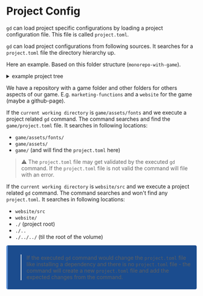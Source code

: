 # Project Config

`gd` can load project specific configurations by loading a project configuration file. 
This file is called `project.toml`.

`gd` can load project configurations from following sources. 
It searches for a `project.toml` file the directory hierarchy up.

Here an example. Based on this folder structure (`monorepo-with-game`).

<details><summary>example project tree</summary>
<p>

```
monorepo-with-game/
|-- .github
|   |-- ISSUE_TEMPLATES
|   `-- workflows
|-- game
|   |-- .gitignore
|   |-- .import
|   |-- addons
|   |-- assets
|   |   |-- fonts
|   |   |-- icons
|   |   |-- music
|   |   |-- sfx
|   |   |-- sprites
|   |   `-- videos
|   |-- default_env.tres
|   |-- icon.png
|   |-- icon.png.import
|   |-- project.godot
|   |-- project.toml
|   `-- scenes
|-- marketing-functions
|   |-- .gitignore
|   |-- package.json
|   `-- src
`-- website
    |-- .gitignore
    |-- README.md
    |-- components
    |-- package.json
    |-- public
    |-- src
    `-- styles
```

</p>
</details>

We have a repository with a game folder and other folders for others aspects of our game. 
E.g. `marketing-functions` and a `website` for the game (maybe a github-page).

If the `current working directory` is `game/assets/fonts` and we execute a project related
`gd` command. The command searches and find the `game/project.toml` file.
It searches in following locations:

- `game/assets/fonts/`
- `game/assets/`
- `game/` (and will find the `project.toml` here)

> :warning: The `project.toml` file may get validated by the executed `gd` command. If the
> `project.toml` file is not valid the command will file with an error.

If the `current working directory` is `website/src` and we execute a project related
`gd` command. The command searches and won't find any `project.toml`.
It searches in following locations:

- `website/src`
- `website/`
- `./` (project root)
- `./..`
- `./../../` (til the root of the volume)

<div 
  class="warning" 
  style="background-color:#1b4c8e; color:#69337A; border-left: solid #5a8fd5 4px; border-radius: 4px; padding:0.7em;"
>

> If the executed `gd` command would change the `project.toml` file like installing a dependency
> and there is no `project.toml` file - the command will create a new `project.toml` file and
> add the expected changes from the command.

</div>
